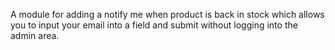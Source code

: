 A module for adding a notify me when product is back in stock which allows you to input your email into a field and submit without logging into the admin area.
